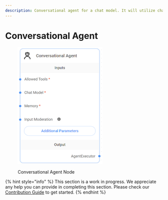 ```yaml
---
description: Conversational agent for a chat model. It will utilize chat specific prompts.
---
```


# Conversational Agent

<figure><img src="../../../.gitbook/assets/image (10) (1) (1) (1) (1) (1).png" alt="" width="271"><figcaption><p>Conversational Agent Node</p></figcaption></figure>

{% hint style="info" %}
This section is a work in progress. We appreciate any help you can provide in completing this section. Please check our [Contribution Guide](broken-reference) to get started.
{% endhint %}
